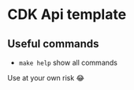 # CDK Api template

## Useful commands

- `make help` show all commands

Use at your own risk :joy:

